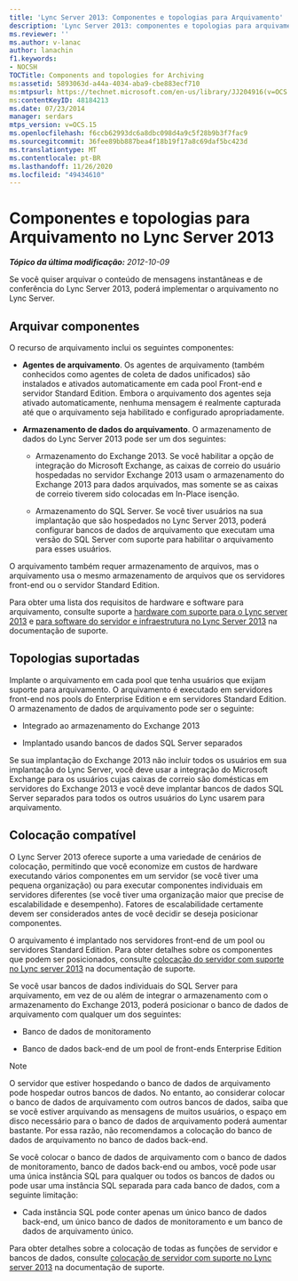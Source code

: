 ```yaml
---
title: 'Lync Server 2013: Componentes e topologias para Arquivamento'
description: 'Lync Server 2013: componentes e topologias para arquivamento.'
ms.reviewer: ''
ms.author: v-lanac
author: lanachin
f1.keywords:
- NOCSH
TOCTitle: Components and topologies for Archiving
ms:assetid: 5893063d-a44a-4034-aba9-cbe883ecf710
ms:mtpsurl: https://technet.microsoft.com/en-us/library/JJ204916(v=OCS.15)
ms:contentKeyID: 48184213
ms.date: 07/23/2014
manager: serdars
mtps_version: v=OCS.15
ms.openlocfilehash: f6ccb62993dc6a8dbc098d4a9c5f28b9b3f7fac9
ms.sourcegitcommit: 36fee89bb887bea4f18b19f17a8c69daf5bc423d
ms.translationtype: MT
ms.contentlocale: pt-BR
ms.lasthandoff: 11/26/2020
ms.locfileid: "49434610"
---
```

# <a name="components-and-topologies-for-archiving-in-lync-server-2013"></a>Componentes e topologias para Arquivamento no Lync Server 2013

<div data-xmlns="http://www.w3.org/1999/xhtml">

<div class="topic" data-xmlns="http://www.w3.org/1999/xhtml" data-msxsl="urn:schemas-microsoft-com:xslt" data-cs="https://msdn.microsoft.com/">

<div data-asp="https://msdn2.microsoft.com/asp">



</div>

<div id="mainSection">

<div id="mainBody">

<span> </span>

_**Tópico da última modificação:** 2012-10-09_

Se você quiser arquivar o conteúdo de mensagens instantâneas e de conferência do Lync Server 2013, poderá implementar o arquivamento no Lync Server.

<div>

## <a name="archiving-components"></a>Arquivar componentes

O recurso de arquivamento inclui os seguintes componentes:

  - **Agentes de arquivamento**. Os agentes de arquivamento (também conhecidos como agentes de coleta de dados unificados) são instalados e ativados automaticamente em cada pool Front-end e servidor Standard Edition. Embora o arquivamento dos agentes seja ativado automaticamente, nenhuma mensagem é realmente capturada até que o arquivamento seja habilitado e configurado apropriadamente.

  - **Armazenamento de dados do arquivamento**. O armazenamento de dados do Lync Server 2013 pode ser um dos seguintes:
    
      - Armazenamento do Exchange 2013. Se você habilitar a opção de integração do Microsoft Exchange, as caixas de correio do usuário hospedadas no servidor Exchange 2013 usam o armazenamento do Exchange 2013 para dados arquivados, mas somente se as caixas de correio tiverem sido colocadas em In-Place isenção.
    
      - Armazenamento do SQL Server. Se você tiver usuários na sua implantação que são hospedados no Lync Server 2013, poderá configurar bancos de dados de arquivamento que executam uma versão do SQL Server com suporte para habilitar o arquivamento para esses usuários.

O arquivamento também requer armazenamento de arquivos, mas o arquivamento usa o mesmo armazenamento de arquivos que os servidores front-end ou o servidor Standard Edition.

Para obter uma lista dos requisitos de hardware e software para arquivamento, consulte suporte a [hardware com suporte para o Lync server 2013](lync-server-2013-supported-hardware.md) e [para software do servidor e infraestrutura no Lync Server 2013](lync-server-2013-server-software-and-infrastructure-support.md) na documentação de suporte.

</div>

<div>

## <a name="supported-topologies"></a>Topologias suportadas

Implante o arquivamento em cada pool que tenha usuários que exijam suporte para arquivamento. O arquivamento é executado em servidores front-end nos pools do Enterprise Edition e em servidores Standard Edition. O armazenamento de dados de arquivamento pode ser o seguinte:

  - Integrado ao armazenamento do Exchange 2013

  - Implantado usando bancos de dados SQL Server separados

Se sua implantação do Exchange 2013 não incluir todos os usuários em sua implantação do Lync Server, você deve usar a integração do Microsoft Exchange para os usuários cujas caixas de correio são domésticas em servidores do Exchange 2013 e você deve implantar bancos de dados SQL Server separados para todos os outros usuários do Lync usarem para arquivamento.

</div>

<div>

## <a name="supported-collocation"></a>Colocação compatível

O Lync Server 2013 oferece suporte a uma variedade de cenários de colocação, permitindo que você economize em custos de hardware executando vários componentes em um servidor (se você tiver uma pequena organização) ou para executar componentes individuais em servidores diferentes (se você tiver uma organização maior que precise de escalabilidade e desempenho). Fatores de escalabilidade certamente devem ser considerados antes de você decidir se deseja posicionar componentes.

O arquivamento é implantado nos servidores front-end de um pool ou servidores Standard Edition. Para obter detalhes sobre os componentes que podem ser posicionados, consulte [colocação do servidor com suporte no Lync server 2013](lync-server-2013-supported-server-collocation.md) na documentação de suporte.

Se você usar bancos de dados individuais do SQL Server para arquivamento, em vez de ou além de integrar o armazenamento com o armazenamento do Exchange 2013, poderá posicionar o banco de dados de arquivamento com qualquer um dos seguintes:

  - Banco de dados de monitoramento

  - Banco de dados back-end de um pool de front-ends Enterprise Edition

<div>


> [!NOTE]  
> O servidor que estiver hospedando o banco de dados de arquivamento pode hospedar outros bancos de dados. No entanto, ao considerar colocar o banco de dados de arquivamento com outros bancos de dados, saiba que se você estiver arquivando as mensagens de muitos usuários, o espaço em disco necessário para o banco de dados de arquivamento poderá aumentar bastante. Por essa razão, não recomendamos a colocação do banco de dados de arquivamento no banco de dados back-end.



</div>

Se você colocar o banco de dados de arquivamento com o banco de dados de monitoramento, banco de dados back-end ou ambos, você pode usar uma única instância SQL para qualquer ou todos os bancos de dados ou pode usar uma instância SQL separada para cada banco de dados, com a seguinte limitação:

  - Cada instância SQL pode conter apenas um único banco de dados back-end, um único banco de dados de monitoramento e um banco de dados de arquivamento único.

Para obter detalhes sobre a colocação de todas as funções de servidor e bancos de dados, consulte [colocação de servidor com suporte no Lync server 2013](lync-server-2013-supported-server-collocation.md) na documentação de suporte.

</div>

</div>

<span> </span>

</div>

</div>

</div>

